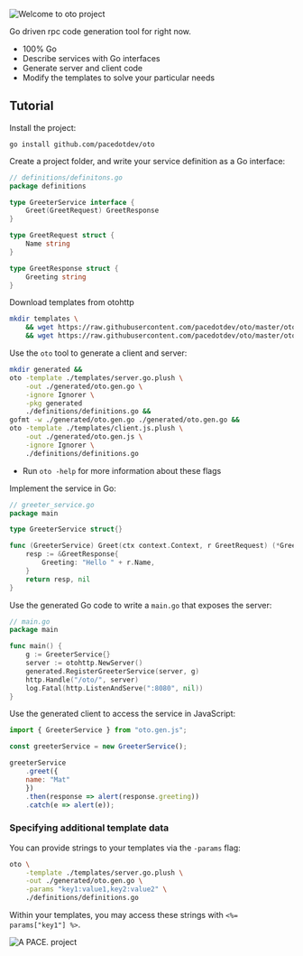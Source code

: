 ![Welcome to oto project](oto-logo.png)

Go driven rpc code generation tool for right now.

- 100% Go
- Describe services with Go interfaces
- Generate server and client code
- Modify the templates to solve your particular needs

## Tutorial

Install the project:

```
go install github.com/pacedotdev/oto
```

Create a project folder, and write your service definition as a Go interface:

```go
// definitions/definitons.go
package definitions

type GreeterService interface {
	Greet(GreetRequest) GreetResponse
}

type GreetRequest struct {
	Name string
}

type GreetResponse struct {
	Greeting string
}
```

Download templates from otohttp

```bash
mkdir templates \
	&& wget https://raw.githubusercontent.com/pacedotdev/oto/master/otohttp/templates/server.go.plush -q -O ./templates/server.go.plush \
	&& wget https://raw.githubusercontent.com/pacedotdev/oto/master/otohttp/templates/client.js.plush -q -O ./templates/client.js.plush
```

Use the `oto` tool to generate a client and server:

```bash
mkdir generated &&
oto -template ./templates/server.go.plush \
	-out ./generated/oto.gen.go \
	-ignore Ignorer \
	-pkg generated
	./definitions/definitions.go &&
gofmt -w ./generated/oto.gen.go ./generated/oto.gen.go &&
oto -template ./templates/client.js.plush \
	-out ./generated/oto.gen.js \
	-ignore Ignorer \
	./definitions/definitions.go
```

- Run `oto -help` for more information about these flags

Implement the service in Go:

```go
// greeter_service.go
package main

type GreeterService struct{}

func (GreeterService) Greet(ctx context.Context, r GreetRequest) (*GreetResponse, error) {
	resp := &GreetResponse{
		Greeting: "Hello " + r.Name,
	}
	return resp, nil
}
```

Use the generated Go code to write a `main.go` that exposes the server:

```go
// main.go
package main

func main() {
	g := GreeterService{}
	server := otohttp.NewServer()
	generated.RegisterGreeterService(server, g)
	http.Handle("/oto/", server)
	log.Fatal(http.ListenAndServe(":8080", nil))
}
```

Use the generated client to access the service in JavaScript:

```javascript
import { GreeterService } from "oto.gen.js";

const greeterService = new GreeterService();

greeterService
	.greet({
	name: "Mat"
	})
	.then(response => alert(response.greeting))
	.catch(e => alert(e));
```

### Specifying additional template data

You can provide strings to your templates via the `-params` flag:

```bash
oto \
	-template ./templates/server.go.plush \
	-out ./generated/oto.gen.go \
	-params "key1:value1,key2:value2" \
	./definitions/definitions.go
```

Within your templates, you may access these strings with `<%= params["key1"] %>`.

![A PACE. project](pace-footer.png)
